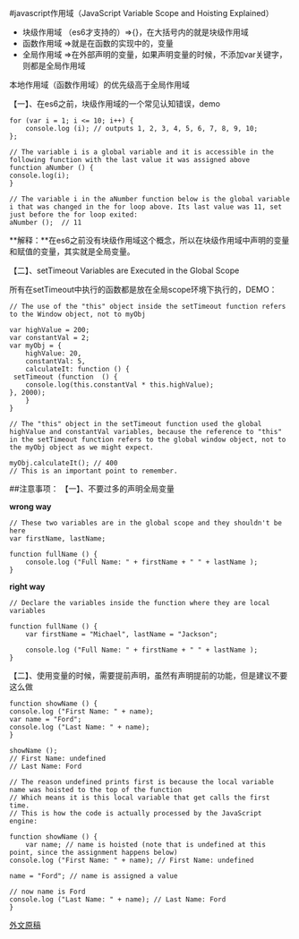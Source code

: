 #javascript作用域（JavaScript Variable Scope and Hoisting Explained）
* 块级作用域 （es6才支持的）=>{}，在大括号内的就是块级作用域
* 函数作用域  =>就是在函数的实现中的，变量
* 全局作用域  =>在外部声明的变量，如果声明变量的时候，不添加var关键字，则都是全局作用域

本地作用域（函数作用域）的优先级高于全局作用域

【一】、在es6之前，块级作用域的一个常见认知错误，demo

	for (var i = 1; i <= 10; i++) {
		console.log (i); // outputs 1, 2, 3, 4, 5, 6, 7, 8, 9, 10;​
	};
	​
	​// The variable i is a global variable and it is accessible in the following function with the last value it was assigned above ​
	​function aNumber () {
	console.log(i);
	}
	​
	​// The variable i in the aNumber function below is the global variable i that was changed in the for loop above. Its last value was 11, set just before the for loop exited:​
	aNumber ();  // 11​
​
**解释：**在es6之前没有块级作用域这个概念，所以在块级作用域中声明的变量和赋值的变量，其实就是全局变量。


【二】、setTimeout Variables are Executed in the Global Scope

所有在setTimeout中执行的函数都是放在全局scope环境下执行的，DEMO：

	// The use of the "this" object inside the setTimeout function refers to the Window object, not to myObj​
	​
	​var highValue = 200;
	​var constantVal = 2;
	​var myObj = {
		highValue: 20,
		constantVal: 5,
		calculateIt: function () {
	 setTimeout (function  () {
		console.log(this.constantVal * this.highValue);
	}, 2000);
		}
	}
	​
	​// The "this" object in the setTimeout function used the global highValue and constantVal variables, because the reference to "this" in the setTimeout function refers to the global window object, not to the myObj object as we might expect.​
	​
	myObj.calculateIt(); // 400​
	​// This is an important point to remember.

##注意事项：
【一】、不要过多的声明全局变量

**wrong way**

	// These two variables are in the global scope and they shouldn't be here​
	​var firstName, lastName;
	​
	​function fullName () {
		console.log ("Full Name: " + firstName + " " + lastName );
	}

**right way**

	// Declare the variables inside the function where they are local variables​
	​
	​function fullName () {
		var firstName = "Michael", lastName = "Jackson";
	​
		console.log ("Full Name: " + firstName + " " + lastName );
	}


【二】、使用变量的时候，需要提前声明，虽然有声明提前的功能，但是建议不要这么做

	function showName () {
	console.log ("First Name: " + name);
	​var name = "Ford";
	console.log ("Last Name: " + name);
	}
	​
	showName (); 
	​// First Name: undefined​
	​// Last Name: Ford​
	​
	​// The reason undefined prints first is because the local variable name was hoisted to the top of the function​
	​// Which means it is this local variable that get calls the first time.​
	​// This is how the code is actually processed by the JavaScript engine:​
	​
	​function showName () {
		var name; // name is hoisted (note that is undefined at this point, since the assignment happens below)​
	console.log ("First Name: " + name); // First Name: undefined​
	​
	name = "Ford"; // name is assigned a value​
	​
	​// now name is Ford​
	console.log ("Last Name: " + name); // Last Name: Ford​
	}


[外文原稿](http://javascriptissexy.com/javascript-variable-scope-and-hoisting-explained/)